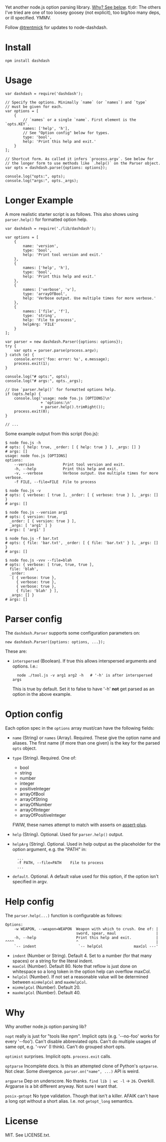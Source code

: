 Yet another node.js option parsing library.
[Why? See below](#why). tl;dr: The others I've tried are one of
too loosey goosey (not explicit), too big/too many deps, or ill specified.
YMMV.

Follow <a href="https://twitter.com/intent/user?screen_name=trentmick" target="_blank">@trentmick</a>
for updates to node-dashdash.

# Install

    npm install dashdash


# Usage

    var dashdash = require('dashdash');

    // Specify the options. Minimally `name` (or `names`) and `type`
    // must be given for each.
    var options = [
        {
            // `names` or a single `name`. First element is the `opts.KEY`.
            names: ['help', 'h'],
            // See "Option config" below for types.
            type: 'bool',
            help: 'Print this help and exit.'
        }
    ];

    // Shortcut form. As called it infers `process.argv`. See below for
    // the longer form to use methods like `.help()` on the Parser object.
    var opts = dashdash.parse({options: options});

    console.log("opts:", opts);
    console.log("args:", opts._args);


# Longer Example

A more realistic starter script is as follows. This also shows using
`parser.help()` for formatted option help.

    var dashdash = require('./lib/dashdash');

    var options = [
        {
            name: 'version',
            type: 'bool',
            help: 'Print tool version and exit.'
        },
        {
            names: ['help', 'h'],
            type: 'bool',
            help: 'Print this help and exit.'
        },
        {
            names: ['verbose', 'v'],
            type: 'arrayOfBool',
            help: 'Verbose output. Use multiple times for more verbose.'
        },
        {
            names: ['file', 'f'],
            type: 'string',
            help: 'File to process',
            helpArg: 'FILE'
        }
    ];

    var parser = new dashdash.Parser({options: options});
    try {
        var opts = parser.parse(process.argv);
    } catch (e) {
        console.error('foo: error: %s', e.message);
        process.exit(1);
    }

    console.log("# opts:", opts);
    console.log("# args:", opts._args);

    // Use `parser.help()` for formatted options help.
    if (opts.help) {
        console.log('usage: node foo.js [OPTIONS]\n'
                    + 'options:\n'
                    + parser.help().trimRight());
        process.exit(0);
    }

    // ...


Some example output from this script (foo.js):

    $ node foo.js -h
    # opts: { help: true, _order: [ { help: true } ], _args: [] }
    # args: []
    usage: node foo.js [OPTIONS]
    options:
        --version             Print tool version and exit.
        -h, --help            Print this help and exit.
        -v, --verbose         Verbose output. Use multiple times for more verbose.
        -f FILE, --file=FILE  File to process

    $ node foo.js -v
    # opts: { verbose: [ true ], _order: [ { verbose: true } ], _args: [] }
    # args: []

    $ node foo.js --version arg1
    # opts: { version: true,
      _order: [ { version: true } ],
      _args: [ 'arg1' ] }
    # args: [ 'arg1' ]

    $ node foo.js -f bar.txt
    # opts: { file: 'bar.txt', _order: [ { file: 'bar.txt' } ], _args: [] }
    # args: []

    $ node foo.js -vvv --file=blah
    # opts: { verbose: [ true, true, true ],
      file: 'blah',
      _order:
       [ { verbose: true },
         { verbose: true },
         { verbose: true },
         { file: 'blah' } ],
      _args: [] }
    # args: []


# Parser config

The `dashdash.Parser` supports some configuration parameters on:

    new dashdash.Parser({options: options, ...});

These are:

- `interspersed` (Boolean). If true this allows interspersed arguments and
  options. I.e.:

        node ./tool.js -v arg1 arg2 -h   # '-h' is after interspersed args

  This is true by default. Set it to false to have '-h' **not** get parsed
  as an option in the above example.


# Option config

Each option spec in the `options` array must/can have the following fields:

- `name` (String) or `names` (Array). Required. These give the option name
  and aliases. The first name (if more than one given) is the key for the
  parsed `opts` object.

- `type` (String). Required. One of:

    - bool
    - string
    - number
    - integer
    - positiveInteger
    - arrayOfBool
    - arrayOfString
    - arrayOfNumber
    - arrayOfInteger
    - arrayOfPositiveInteger

  FWIW, these names attempt to match with asserts on
  [assert-plus](https://github.com/mcavage/node-assert-plus).

- `help` (String). Optional. Used for `parser.help()` output.

- `helpArg` (String). Optional. Used in help output as the placeholder for
  the option argument, e.g. the "PATH" in:

        ...
        -f PATH, --file=PATH    File to process
        ...

- `default`. Optional. A default value used for this option, if the
  option isn't specified in argv.


# Help config

The `parser.help(...)` function is configurable as follows:

    Options:
        -w WEAPON, --weapon=WEAPON  Weapon with which to crush. One of: |
                                    sword, spear, maul                  |
        -h, --help                  Print this help and exit.           |
    ^^^^                            ^                                   |
        `-- indent                   `-- helpCol              maxCol ---'

- `indent` (Number or String). Default 4. Set to a number (for that many
  spaces) or a string for the literal indent.
- `maxCol` (Number). Default 80. Note that reflow is just done on whitespace
  so a long token in the option help can overflow maxCol.
- `helpCol` (Number). If not set a reasonable value will be determined
  between `minHelpCol` and `maxHelpCol`.
- `minHelpCol` (Number). Default 20.
- `maxHelpCol` (Number). Default 40.


# Why

Why another node.js option parsing lib?

`nopt` really is just for "tools like npm". Implicit opts (e.g. '--no-foo'
works for every '--foo'). Can't disable abbreviated opts. Can't do multiple
usages of same opt, e.g. '-vvv' (I think). Can't do grouped short opts.

`optimist` surprises. Implicit opts. `process.exit` calls.

`optparse` Incomplete docs. Is this an attempted clone of Python's `optparse`.
Not clear. Some divergence. `parser.on("name", ...)` API is weird.

`argparse` Dep on underscore. No thanks. `find lib | wc -l` -> `26`. Overkill.
Argparse is a bit different anyway. Not sure I want that.

`posix-getopt` No type validation. Though that isn't a killer. AFAIK can't
have a long opt without a short alias. I.e. not `getopt_long` semantics.

# License

MIT. See LICENSE.txt.
